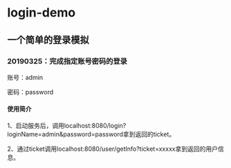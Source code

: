 # login-demo

## 一个简单的登录模拟

### 20190325：完成指定账号密码的登录

账号：admin

密码：password

#### 使用简介

1、启动服务后，调用localhost:8080/login?loginName=admin&password=password拿到返回的ticket。

2、通过ticket调用localhost:8080/user/getInfo?ticket=xxxxx拿到返回的用户信息。
